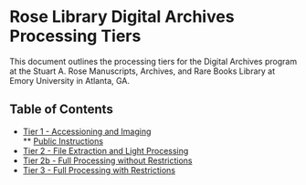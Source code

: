 # Rose Library Digital Archives Processing Tiers

This document outlines the processing tiers for the Digital Archives program at the Stuart A. Rose Manuscripts, Archives, and Rare Books Library at Emory University in Atlanta, GA. 

## Table of Contents
* [Tier 1 - Accessioning and Imaging](https://github.com/bedwards254/DAprocessingTiers/tree/master/Tier%201)</br>
 ** [Public Instructions](http://bedwards254.github.io/testBDBC)
* [Tier 2 - File Extraction and Light Processing](https://github.com/bedwards254/DAprocessingTiers/tree/master/Tier%202)
* [Tier 2b - Full Processing without Restrictions](https://github.com/bedwards254/DAprocessingTiers/tree/master/Tier%202b)
* [Tier 3 - Full Processing with Restrictions](https://github.com/bedwards254/DAprocessingTiers/tree/master/Tier%203)
